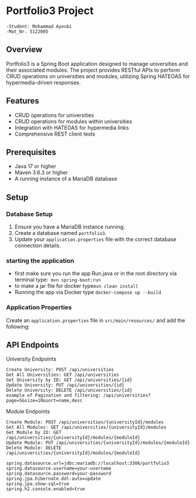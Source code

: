 # Portfolio3 Project
    -Student: Mohammad Ayoubi
    -Mat_Nr. 5122005

## Overview

Portfolio3 is a Spring Boot application designed to manage universities and their associated modules. The project
provides RESTful APIs to perform CRUD operations on universities and modules, utilizing Spring HATEOAS for
hypermedia-driven responses.

## Features

- CRUD operations for universities
- CRUD operations for modules within universities
- Integration with HATEOAS for hypermedia links
- Comprehensive REST client tests

## Prerequisites

- Java 17 or higher
- Maven 3.6.3 or higher
- A running instance of a MariaDB database

## Setup

### Database Setup

1. Ensure you have a MariaDB instance running.
2. Create a database named `portfolio3`.
3. Update your `application.properties` file with the correct database connection details.

### starting the application

- first make sure you run the app Run.java or in the root directory via terminal type:` mvn spring-boot:run`
- to make a jar file for docker type` mvn clean install `
- Running the app via Docker type  `docker-compose up --build `

### Application Properties

Create an `application.properties` file in `src/main/resources/` and add the following:

## API Endpoints

University Endpoints 

    Create University: POST /api/universities
    Get All Universities: GET /api/universities
    Get University by ID: GET /api/universities/{id}
    Update University: PUT /api/universities/{id}
    Delete University: DELETE /api/universities/{id}
    example of Pagination and filtering: /api/universities?page=5&size=10&sort=name,desc
Module Endpoints

    Create Module: POST /api/universities/{universityId}/modules
    Get All Modules: GET /api/universities/{universityId}/modules
    Get Module by ID: GET /api/universities/{universityId}/modules/{moduleId}
    Update Module: PUT /api/universities/{universityId}/modules/{moduleId}
    Delete Module: DELETE /api/universities/{universityId}/modules/{moduleId}

```properties
spring.datasource.url=jdbc:mariadb://localhost:3306/portfolio3
spring.datasource.username=your-username
spring.datasource.password=your-password
spring.jpa.hibernate.ddl-auto=update
spring.jpa.show-sql=true
spring.h2.console.enabled=true

